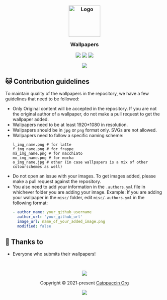<h3 align="center">
	<img src="https://raw.githubusercontent.com/catppuccin/catppuccin/main/assets/logos/exports/1544x1544_circle.png" width="100" alt="Logo"/><br/>
	<img src="https://raw.githubusercontent.com/catppuccin/catppuccin/main/assets/misc/transparent.png" height="30" width="0px"/>
	Wallpapers
	<img src="https://raw.githubusercontent.com/catppuccin/catppuccin/main/assets/misc/transparent.png" height="30" width="0px"/>
</h3>

<p align="center">
    <a href="https://github.com/catppuccin/wallpapers/stargazers"><img src="https://img.shields.io/github/stars/catppuccin/wallpapers?colorA=363a4f&colorB=b7bdf8&style=for-the-badge"></a>
    <a href="https://github.com/catppuccin/wallpapers/issues"><img src="https://img.shields.io/github/issues/catppuccin/wallpapers?colorA=363a4f&colorB=f5a97f&style=for-the-badge"></a>
    <a href="https://github.com/catppuccin/wallpapers/contributors"><img src="https://img.shields.io/github/contributors/catppuccin/wallpapers?colorA=363a4f&colorB=a6da95&style=for-the-badge"></a>
</p>

<p align="center">
  <img src="https://cdn.discordapp.com/attachments/1020298612464431136/1084322178662674432/output.gif" style="border-radius:2%"/>
</p>

## 🐱 Contribution guidelines 
To maintain quality of the wallpapers in the repository, we have a few guidelines that need to be followed:
- Only Original content will be accepted in the repository. If you are not the original author of a wallpaper, do not make a pull request to get the wallpaper added. 
- Wallpapers need to be at least 1920\*1080 in resolution. 
- Wallpapers should be in `jpg` or `png` format only. SVGs are not allowed. 
- Wallpapers need to follow a specific naming scheme: 
  ```
  l_img_name.png # for latte 
  f_img_name.png # for frappe 
  ma_img_name.png # for macchiato 
  mo_img_name.png # for mocha 
  o_img_name.jpg # other (in case wallpapers is a mix of other colourschemes as well) 
  ```
- Do not open an issue with your images. To get images added, please make a pull request against the repository. 
- You also need to add your information in the `.authors.yml` file in whichever folder you are adding your image. Example: 
  If you are adding your wallpaper in the `misc/` folder, edit `misc/.authors.yml` in the following format: 
  ```yml
  - author_name: your_github_username
    author_url: 'your_github_url'
    image_url: name_of_your_added_image.png
    modified: false

  ```
## 💝 Thanks to

- Everyone who submits their wallpapers!

&nbsp;

<p align="center"><img src="https://raw.githubusercontent.com/catppuccin/catppuccin/main/assets/footers/gray0_ctp_on_line.svg?sanitize=true" /></p>
<p align="center">Copyright &copy; 2021-present <a href="https://github.com/catppuccin" target="_blank">Catppuccin Org</a>
<p align="center"><a href="https://github.com/catppuccin/catppuccin/blob/main/LICENSE"><img src="https://img.shields.io/static/v1.svg?style=for-the-badge&label=License&message=MIT&logoColor=d9e0ee&colorA=363a4f&colorB=b7bdf8"/></a></p>
